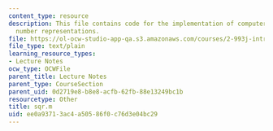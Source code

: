 ```yaml
---
content_type: resource
description: This file contains code for the implementation of computer architecture,
  number representations.
file: https://ol-ocw-studio-app-qa.s3.amazonaws.com/courses/2-993j-introduction-to-numerical-analysis-for-engineering-13-002j-spring-2005/ee0a93713ac4a50586f0c76d3e04bc29_sqr.m
file_type: text/plain
learning_resource_types:
- Lecture Notes
ocw_type: OCWFile
parent_title: Lecture Notes
parent_type: CourseSection
parent_uid: 0d2719e8-b8e8-acfb-62fb-88e13249bc1b
resourcetype: Other
title: sqr.m
uid: ee0a9371-3ac4-a505-86f0-c76d3e04bc29
---
```

